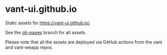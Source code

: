 # vant-ui.github.io

Static assets for https://vant-ui.github.io/.

See the [gh-pages](https://github.com/vant-ui/vant-ui.github.io/tree/gh-pages) branch for all assets.

Please note that all the assets are deployed via GitHub actions from the vant and vant-weapp repos.
